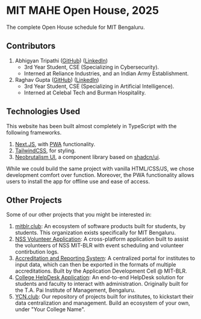 # MIT MAHE Open House, 2025

The complete Open House schedule for MIT Bengaluru.

## Contributors

1. Abhigyan Tripathi ([GitHub](https://github.com/abhigyantrips)) ([LinkedIn](https://linkedin.com/in/abhigyantrips))
   - 3rd Year Student, CSE (Specializing in Cybersecurity).
   - Interned at Reliance Industries, and an Indian Army Establishment.
2. Raghav Gupta ([GitHub](https://github.com/Alphaspiderman)) ([LinkedIn](https://linkedin.com/in/raghav-gupta-ind))
   - 3rd Year Student, CSE (Specializing in Artificial Intelligence).
   - Interned at Celebal Tech and Burman Hospitality.

## Technologies Used

This website has been built almost completely in TypeScript with the following frameworks.

1. [Next.JS](https://nextjs.org), with [PWA](https://web.dev/explore/progressive-web-apps) functionality.
2. [TailwindCSS](https://tailwindcss.com), for styling.
3. [Neobrutalism UI](https://www.neobrutalism.dev/), a component library based on [shadcn/ui](https://ui.shadcn.com).

While we could build the same project with vanilla HTML/CSS/JS, we chose development comfort over function. Moreover, the PWA functionality allows users to install the app for offline use and ease of access.

## Other Projects

Some of our other projects that you might be interested in:

1. [mitblr.club](https://github.com/mitblr-club): An ecosystem of software products built for students, by students. This organization exists specifically for MIT Bengaluru.
2. [NSS Volunteer Application](https://github.com/YCN-club/nss-app): A cross-platform application built to assist the volunteers of NSS MIT-BLR with event scheduling and volunteer contirbution logs.
3. [Accreditation and Reporting System](https://github.com/ADC-MIT/accreditation-website): A centralized portal for institutes to input data, which can then be exported in the formats of multiple accreditations. Built by the Application Development Cell @ MIT-BLR.
4. [College HelpDesk Application](https://github.com/YCN-club/helpdesk-website): An end-to-end HelpDesk solution for students and faculty to interact with administration. Originally built for the T.A. Pai Institute of Management, Bengaluru.
5. [YCN.club](https://github.com/YCN-club): Our repository of projects built for institutes, to kickstart their data centralization and management. Build an ecosystem of your own, under "Your College Name".
